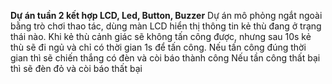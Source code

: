 **Dự án tuần 2 kết hợp LCD, Led, Button, Buzzer**
Dự án mô phỏng ngắt ngoài bằng trò chơi thao tác, dùng màn LCD hiển thị thông tin kẻ thù đang ở trạng thái nào. Khi kẻ thù cảnh giác sẽ không tấn công được, nhưng sau 10s kẻ thù sẽ đi ngủ và chỉ có thời gian 1s để tấn công.
Nếu tấn công đúng thời gian thì sẽ chiến thắng có đèn và còi báo thành công
Nếu tần công thất bại thì sẽ đèn đỏ và còi báo thất bại
